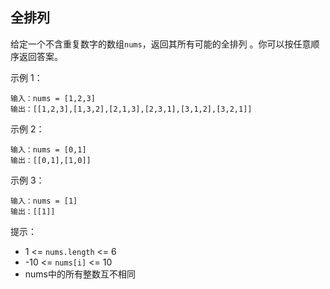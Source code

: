 ## 全排列

给定一个不含重复数字的数组`nums`，返回其所有可能的全排列 。你可以按任意顺序返回答案。

示例 1：
```
输入：nums = [1,2,3]
输出：[[1,2,3],[1,3,2],[2,1,3],[2,3,1],[3,1,2],[3,2,1]]
```
示例 2：
```
输入：nums = [0,1]
输出：[[0,1],[1,0]]
```
示例 3：
```
输入：nums = [1]
输出：[[1]]
```

提示：

* 1 <= `nums.length` <= 6
* -10 <= `nums[i]` <= 10
* nums中的所有整数互不相同
